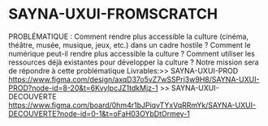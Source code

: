 # SAYNA-UXUI-FROMSCRATCH
PROBLÉMATIQUE : Comment rendre plus accessible la culture (cinéma, théâtre, musée, musique, jeux, etc.) dans un cadre hostile ? Comment le numérique peut-il rendre plus accessible la culture ? Comment utiliser les ressources déjà existantes pour développer la culture ? Notre mission sera de répondre à cette problématique
Livrables:>> SAYNA-UXUI-PROD https://www.figma.com/design/axqD37o5vZ7wSSPrj3w9H8/SAYNA-UXUI-PROD?node-id=8-20&t=6KvylpcJZ1tdkMjz-1
          >> SAYNA-UXUI-DECOUVERTE https://www.figma.com/board/0hm4r1bJPiqvTYxVqRRmYk/SAYNA-UXUI-DECOUVERTE?node-id=0-1&t=oFaH03OYbDtOrmey-1
